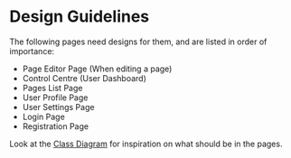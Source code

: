 # Design Guidelines

The following pages need designs for them, and are listed in order of importance:
- Page Editor Page (When editing a page)
- Control Centre (User Dashboard)
- Pages List Page
- User Profile Page
- User Settings Page
- Login Page
- Registration Page

Look at the [Class Diagram](CLASS_DIAGRAM.md) for inspiration on what should be in the pages.